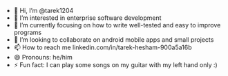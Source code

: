 - 👋 Hi, I’m @tarek1204
- 👀 I’m interested in enterprise software development
- 🌱 I’m currently focusing on how to write well-tested and easy to improve programs 
- 💞️ I’m looking to collaborate on android mobile apps and small projects 
- 📫 How to reach me linkedin.com/in/tarek-hesham-900a5a16b
- 😄 Pronouns: he/him
- ⚡ Fun fact: I can play some songs on my guitar with my left hand only :) 

<!---
tarek1204/tarek1204 is a ✨ special ✨ repository because its `README.md` (this file) appears on your GitHub profile.
You can click the Preview link to take a look at your changes.
--->
